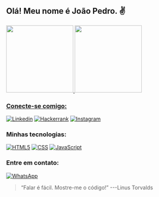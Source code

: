 ## Olá! Meu nome é João Pedro. ✌️

<div>
    <a href="https://github.com/JotaP53">
    <img height="180em" src="https://github-readme-stats.vercel.app/api?username=JotaP53&show_icons=true&theme=dark">
    <img height="180em" src="https://github-readme-stats.vercel.app/api/top-langs/?username=JotaP53&layout=compact&theme=dark">
</div>

### Conecte-se comigo:
[![Linkedin](https://img.shields.io/badge/LinkedIn-0077B5?style=for-the-badge&logo=linkedin&logoColor=white)](https://www.linkedin.com/in/jo%C3%A3o-pedro-martins-945b35226/)
[![Hackerrank](https://img.shields.io/badge/-Hackerrank-2EC866?style=for-the-badge&logo=HackerRank&logoColor=white)](https://www.hackerrank.com/profile/martinsjp53)
[![Instagram](https://img.shields.io/badge/Instagram-E4405F?style=for-the-badge&logo=instagram&logoColor=white)](https://www.instagram.com/martinsjp53/)

### Minhas tecnologias:
[![HTML5](https://img.shields.io/badge/HTML5-E34F26?style=for-the-badge&logo=html5&logoColor=white)]()
[![CSS](https://img.shields.io/badge/CSS3-1572B6?style=for-the-badge&logo=css3&logoColor=white)]()
[![JavaScript](https://img.shields.io/badge/JavaScript-F7DF1E?style=for-the-badge&logo=javascript&logoColor=black)]()

### Entre em contato:
[![WhatsApp](https://img.shields.io/badge/WhatsApp-25D366?style=for-the-badge&logo=whatsapp&logoColor=white)](https://wa.me/5585991219356)

> “Falar é fácil. Mostre-me o código!” ---Linus Torvalds